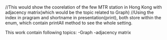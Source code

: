 //This would show the coorelation of the few MTR station in Hong Kong with adjacency matrix(which would be the topic related to Graph)
//Using the index in pragram and shortname in presentation(print), both store within the enum, which contain printAll method to see the whole setting.

This work contain following topics:
-Graph
-adjacency matrix
